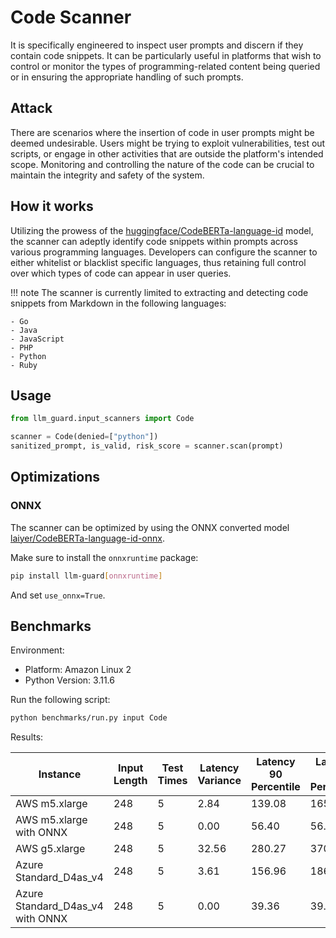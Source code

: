 # Code Scanner

It is specifically engineered to inspect user prompts and discern if they contain code snippets. It can be particularly
useful in platforms that wish to control or monitor the types of programming-related content being queried or in
ensuring the appropriate handling of such prompts.

## Attack

There are scenarios where the insertion of code in user prompts might be deemed undesirable. Users might be trying to
exploit vulnerabilities, test out scripts, or engage in other activities that are outside the platform's intended scope.
Monitoring and controlling the nature of the code can be crucial to maintain the integrity and safety of the system.

## How it works

Utilizing the prowess of
the [huggingface/CodeBERTa-language-id](https://huggingface.co/huggingface/CodeBERTa-language-id) model, the scanner can
adeptly identify code snippets within prompts across various programming languages. Developers can configure the scanner
to either whitelist or blacklist specific languages, thus retaining full control over which types of code can appear in
user queries.

!!! note
The scanner is currently limited to extracting and detecting code snippets from Markdown in the following languages:

    - Go
    - Java
    - JavaScript
    - PHP
    - Python
    - Ruby

## Usage

```python
from llm_guard.input_scanners import Code

scanner = Code(denied=["python"])
sanitized_prompt, is_valid, risk_score = scanner.scan(prompt)
```

## Optimizations

### ONNX

The scanner can be optimized by using the ONNX converted model [laiyer/CodeBERTa-language-id-onnx](https://huggingface.co/laiyer/CodeBERTa-language-id-onnx).

Make sure to install the `onnxruntime` package:

```sh
pip install llm-guard[onnxruntime]
```

And set `use_onnx=True`.

## Benchmarks

Environment:

- Platform: Amazon Linux 2
- Python Version: 3.11.6

Run the following script:

```sh
python benchmarks/run.py input Code
```

Results:

| Instance                         | Input Length | Test Times | Latency Variance | Latency 90 Percentile | Latency 95 Percentile | Latency 99 Percentile | Average Latency (ms) | QPS     |
|----------------------------------|--------------|------------|------------------|-----------------------|-----------------------|-----------------------|----------------------|---------|
| AWS m5.xlarge                    | 248          | 5          | 2.84             | 139.08                | 165.71                | 187.02                | 85.69                | 2894.22 |
| AWS m5.xlarge with ONNX          | 248          | 5          | 0.00             | 56.40                 | 56.90                 | 57.29                 | 55.32                | 4481.42 |
| AWS g5.xlarge                    | 248          | 5          | 32.56            | 280.27                | 370.38                | 442.47                | 99.63                | 2489.33 |
| Azure Standard_D4as_v4           | 248          | 5          | 3.61             | 156.96                | 186.50                | 210.14                | 95.88                | 2586.50 |
| Azure Standard_D4as_v4 with ONNX | 248          | 5          | 0.00             | 39.36                 | 39.87                 | 40.27                 | 38.00                | 6525.72 |
